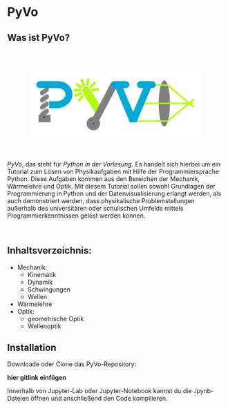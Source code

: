 # PyVo

## Was ist PyVo?

<img align="left" width="400px" src="docs/images/PyVo_Logo.png" style="padding:50px 50px 50px 50px">

*PyVo*, das steht für *Python in der Vorlesung*. 
Es handelt sich hierbei um ein Tutorial zum Lösen von Physikaufgaben mit Hilfe der Programmiersprache Python. Diese Aufgaben kommen aus den Bereichen der Mechanik, Wärmelehre und Optik. Mit diesem Tutorial sollen sowohl Grundlagen der Programmierung in Python und der Datenvisualisierung erlangt werden, als auch demonstriert werden, dass physikalische Problemstellungen außerhalb des universitären oder schulischen Umfelds mittels Programmierkenntnissen gelöst werden können.

<br>

## Inhaltsverzeichnis: 

- Mechanik:
    - Kinematik
    - Dynamik
    - Schwingungen
    - Wellen
- Wärmelehre
- Optik:
    - geometrische Optik
    - Wellenoptik

## Installation

Downloade oder Clone das PyVo-Repository:

**hier gitlink einfügen**

Innerhalb von Jupyter-Lab oder Jupyter-Notebook kannst du die .ipynb-Dateien öffnen und anschließend den Code kompilieren.